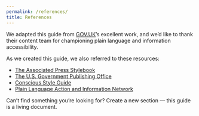 ```yaml
---
permalink: /references/
title: References
---
```

We adapted this guide from [GOV.UK](https://www.gov.uk/)’s excellent work, and we’d like to thank their content team for championing plain language and information accessibility.

As we created this guide, we also referred to these resources:

- [The Associated Press Stylebook](https://www.apstylebook.com/)
- [The U.S. Government Publishing Office](http://www.gpo.gov/)
- [Conscious Style Guide](http://consciousstyleguide.com/)
- [Plain Language Action and Information Network](http://www.plainlanguage.gov/)

Can’t find something you’re looking for? Create a new section — this
guide is a living document.
